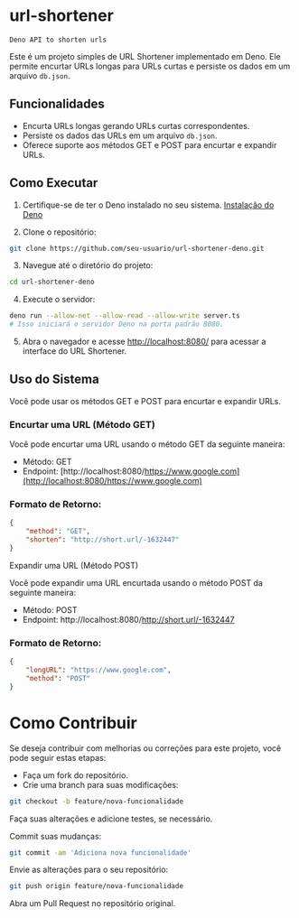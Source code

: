 # url-shortener
    Deno API to shorten urls

Este é um projeto simples de URL Shortener implementado em Deno. Ele permite encurtar URLs longas para URLs curtas e persiste os dados em um arquivo `db.json`.

## Funcionalidades

- Encurta URLs longas gerando URLs curtas correspondentes.
- Persiste os dados das URLs em um arquivo `db.json`.
- Oferece suporte aos métodos GET e POST para encurtar e expandir URLs.

## Como Executar

1. Certifique-se de ter o Deno instalado no seu sistema. [Instalação do Deno](https://deno.land/#installation)

2. Clone o repositório:

```bash
git clone https://github.com/seu-usuario/url-shortener-deno.git
```

3. Navegue até o diretório do projeto:

```bash
cd url-shortener-deno
```

4. Execute o servidor:

```bash
deno run --allow-net --allow-read --allow-write server.ts
# Isso iniciará o servidor Deno na porta padrão 8080.
```

5. Abra o navegador e acesse [http://localhost:8080/](http://localhost:8080/) para acessar a interface do URL Shortener.

## Uso do Sistema

Você pode usar os métodos GET e POST para encurtar e expandir URLs.

### Encurtar uma URL (Método GET)

Você pode encurtar uma URL usando o método GET da seguinte maneira:

- Método: GET
- Endpoint: [http://localhost:8080/https://www.google.com](http://localhost:8080/https://www.google.com)

###  Formato de Retorno:

```json
{
    "method": "GET",
    "shorten": "http://short.url/-1632447"
}
```

Expandir uma URL (Método POST)

Você pode expandir uma URL encurtada usando o método POST da seguinte maneira:

  - Método: POST
  - Endpoint: http://localhost:8080/http://short.url/-1632447
### Formato de Retorno:

```json
{
    "longURL": "https://www.google.com",
    "method": "POST"
}
```
# Como Contribuir

Se deseja contribuir com melhorias ou correções para este projeto, você pode seguir estas etapas:

- Faça um fork do repositório.
- Crie uma branch para suas modificações:

```bash
git checkout -b feature/nova-funcionalidade
```

Faça suas alterações e adicione testes, se necessário.

Commit suas mudanças:
```bash
git commit -am 'Adiciona nova funcionalidade'
```
Envie as alterações para o seu repositório:
```bash
git push origin feature/nova-funcionalidade
```
Abra um Pull Request no repositório original.
